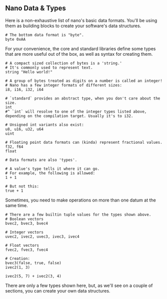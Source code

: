 ## Nano Data & Types

Here is a non-exhaustive list of nano's basic data formats.
You'll be using them as building blocks to create your software's
data structures.

```nano
# The bottom data format is "byte".
byte 0xAA
```

For your convenience, the core and standard libraries define some
types that are more useful out of the box, as well as syntax for creating them.

```nano
# A compact sized collection of bytes is a 'string.'
# It's commonly used to represent text.
string "Hello world!"

# A group of bytes treated as digits on a number is called an integer!
# Nano has a few integer formats of different sizes:
i8, i16, i32, i64

# `standard` provides an abstract type, when you don't care about the size.
int
#^ `int` will resolve to one of the integer types listed above, depending on the compilation target. Usually it's to i32.

# Unsigned int variants also exist:
u8, u16, u32, u64
uint

# Floating point data formats can (kinda) represent fractional values.
f32, f64
float

# Data formats are also 'types'.

# A value's type tells it where it can go.
# For example, the following is allowed:
1 + 1

# But not this:
true + 1
```

Sometimes, you need to make operations on more than one datum at the same time.

```nano
# There are a few builtin tuple values for the types shown above.
# Boolean vectors
bvec2, bvec3, bvec4

# Integer vectors
uvec2, ivec2, uvec3, ivec3, ivec4

# Float vectors
fvec2, fvec3, fvec4

# Creation:
bvec3(false, true, false)
ivec2(1, 3)

ivec2(5, 7) + ivec2(3, 4)
```

There are only a few types shown here,
but, as we'll see on a couple of sections, you can create your own data structures.
